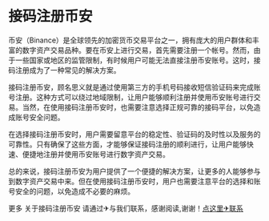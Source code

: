 # 接码注册币安

币安（Binance）是全球领先的加密货币交易平台之一，拥有庞大的用户群体和丰富的数字资产交易品种。要在币安上进行交易，首先需要注册一个帐号。然而，由于一些国家或地区的监管限制，有时候用户可能无法直接注册币安账号。这时，接码注册成为了一种常见的解决方案。

接码注册币安，顾名思义就是通过使用第三方的手机号码接收短信验证码来完成账号注册。这种方式可以绕过地域限制，让用户能够顺利注册并使用币安账号进行交易。当然，在使用接码注册币安时，也需要注意选择正规可靠的接码平台，以免造成账号安全问题。

在选择接码注册币安时，用户需要留意平台的稳定性、验证码的及时性以及服务的可靠性。只有确保了这些方面，才能够保证接码注册的顺利进行，让用户能够快速、便捷地注册并使用币安账号进行数字资产交易。

总的来说，接码注册币安为用户提供了一个便捷的解决方案，让更多的人能够参与到数字资产交易中来。但在使用接码注册币安时，用户也需要注意平台的选择和账号安全的问题，以免造成不必要的麻烦。

更多 关于接码注册币安 请通过✈与我们联系，感谢阅读,谢谢！[点这里✈联系](https://w.k02.cc)